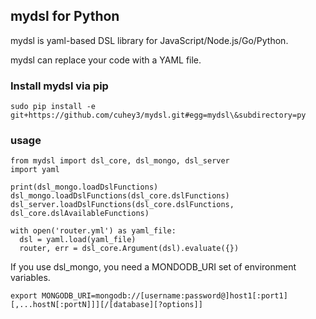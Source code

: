 ## mydsl for Python

mydsl is yaml-based DSL library for JavaScript/Node.js/Go/Python.

mydsl can replace your code with a YAML file.

### Install mydsl via pip

```
sudo pip install -e git+https://github.com/cuhey3/mydsl.git#egg=mydsl\&subdirectory=py
```

### usage

```
from mydsl import dsl_core, dsl_mongo, dsl_server
import yaml

print(dsl_mongo.loadDslFunctions)
dsl_mongo.loadDslFunctions(dsl_core.dslFunctions)
dsl_server.loadDslFunctions(dsl_core.dslFunctions, dsl_core.dslAvailableFunctions)

with open('router.yml') as yaml_file:
  dsl = yaml.load(yaml_file)
  router, err = dsl_core.Argument(dsl).evaluate({})
```

If you use dsl_mongo, you need a MONDODB_URI set of environment variables.

```
export MONGODB_URI=mongodb://[username:password@]host1[:port1][,...hostN[:portN]]][/[database][?options]]
```
